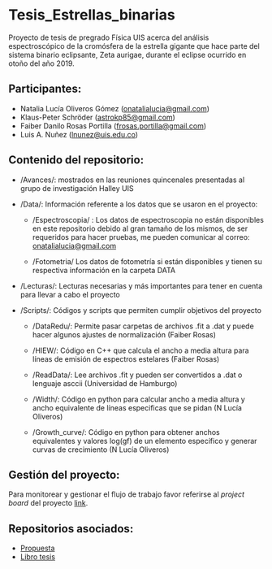 # Tesis_Estrellas_binarias
Proyecto de tesis de pregrado Física UIS acerca del análisis espectroscópico de la cromósfera de la estrella gigante que hace parte del sistema binario eclipsante, Zeta aurigae, durante el eclipse ocurrido en otoño del año 2019.

## Participantes:

  * Natalia Lucía Oliveros Gómez (onatalialucia@gmail.com)
  * Klaus-Peter Schröder (astrokp85@gmail.com)
  * Faiber Danilo Rosas Portilla (frosas.portilla@gmail.com)
  * Luis A. Nuñez (lnunez@uis.edu.co)  

## Contenido del repositorio:

* /Avances/: mostrados en las reuniones quincenales presentadas al grupo de investigación Halley UIS

* /Data/: Información referente a los datos que se usaron en el proyecto:

    - /Espectroscopia/ : Los datos de espectroscopia no están disponibles en este repositorio debido al gran tamaño de los mismos, de ser requeridos para hacer pruebas, me pueden comunicar al correo: onatalialucia@gmail.com
    
    - /Fotometria/ Los datos de fotometría si están disponibles y tienen su respectiva información en la carpeta DATA
    
* /Lecturas/: Lecturas necesarias y más importantes para tener en cuenta para llevar a cabo el proyecto

* /Scripts/: Códigos y scripts que permiten cumplir objetivos del proyecto

    - /DataRedu/: Permite pasar carpetas de archivos .fit a .dat y puede hacer algunos ajustes de normalización (Faiber Rosas)
    
    - /HIEW/: Código en C++ que calcula el ancho a media altura para líneas de emisión de espectros estelares (Faiber Rosas)
    
    - /ReadData/: Lee archivos .fit y pueden ser convertidos a .dat o lenguaje asccii (Universidad de Hamburgo)
    
    - /Width/: Código en python para calcular ancho a media altura y ancho equivalente de líneas especificas que se pidan (N Lucía Oliveros)
    
    - /Growth_curve/: Código en python para obtener anchos equivalentes y valores log(gf) de un elemento específico y generar curvas de crecimiento (N Lucía Oliveros)
    
 ## Gestión del proyecto:  

Para monitorear y gestionar el flujo de trabajo favor referirse al *project board*
del proyecto [link](https://github.com/users/ntlucia/projects/1).

## Repositorios asociados:

  * [Propuesta](https://github.com/ntlucia/Propuesta_NLOliverosG)
  * [Libro tesis](https://github.com/ntlucia/Libro_tesis_Estrellas_Binarias)

